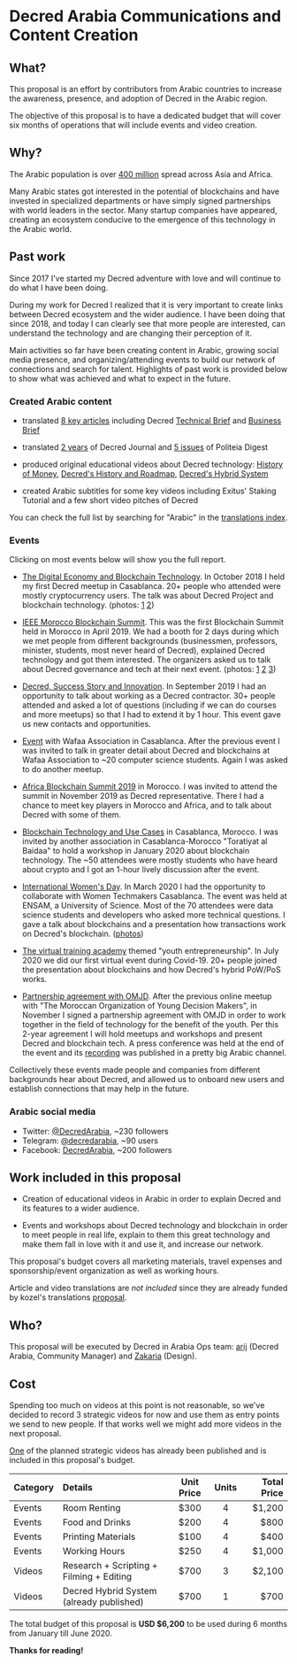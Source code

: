 # Decred Arabia Communications and Content Creation

## What?

This proposal is an effort by contributors from Arabic countries to increase the awareness, presence, and adoption of Decred in the Arabic region.

The objective of this proposal is to have a dedicated budget that will cover six months of operations that will include events and video creation.

## Why?

The Arabic population is over [400 million](https://en.wikipedia.org/wiki/List_of_countries_where_Arabic_is_an_official_language) spread across Asia and Africa.

Many Arabic states got interested in the potential of blockchains and have invested in specialized departments or have simply signed partnerships with world leaders in the sector. Many startup companies have appeared, creating an ecosystem conducive to the emergence of this technology in the Arabic world.

## Past work

Since 2017 I've started my Decred adventure with love and will continue to do what I have been doing.

During my work for Decred I realized that it is very important to create links between Decred ecosystem and the wider audience. I have been doing that since 2018, and today I can clearly see that more people are interested, can understand the technology and are changing their perception of it.

Main activities so far have been creating content in Arabic, growing social media presence, and organizing/attending events to build our network of connections and search for talent. Highlights of past work is provided below to show what was achieved and what to expect in the future.

### Created Arabic content

- translated [8 key articles](https://insaf01.github.io/decred-arabic/) including Decred [Technical Brief](https://decred.org/dcr_technical_brief.pdf) and [Business Brief](https://decred.org/brief/)

- translated [2 years](https://insaf01.github.io/decred-journal-ar/) of Decred Journal and [5 issues](https://insaf01.github.io/politeia-digest-ar/) of Politeia Digest

- produced original educational videos about Decred technology: [History of Money](https://youtu.be/OFONdBbYbBc), [Decred's History and Roadmap](https://youtu.be/_7Ae_Klwqo0), [Decred's Hybrid System](https://youtu.be/k6xXL_ttSDI)

- created Arabic subtitles for some key videos including Exitus' Staking Tutorial and a few short video pitches of Decred

You can check the full list by searching for "Arabic" in the [translations index](https://github.com/decredcommunity/translations/blob/master/index.md).

### Events

Clicking on most events below will show you the full report.

* [The Digital Economy and Blockchain Technology](https://www.facebook.com/events/241045786567334/). In October 2018 I held my first Decred meetup in Casablanca. 20+ people who attended were mostly cryptocurrency users. The talk was about Decred Project and blockchain technology. (photos: [1](https://twitter.com/in_insaf/status/1056252398476423168) [2](https://www.facebook.com/permalink.php?story_fbid=1884165438286394&id=1836611206375151))

* [IEEE Morocco Blockchain Summit](http://blockchainsummit.ma/). This was the first Blockchain Summit held in Morocco in April 2019. We had a booth for 2 days during which we met people from different backgrounds (businessmen, professors, minister, students, most never heard of Decred), explained Decred technology and got them interested. The organizers asked us to talk about Decred governance and tech at their next event. (photos: [1](https://twitter.com/DecredArabia/status/1121011670808240128) [2](https://twitter.com/DecredArabia/status/1121160292333965313) [3](https://twitter.com/DecredArabia/status/1121695331253673984))

* [Decred, Success Story and Innovation](https://github.com/decredcommunity/events/blob/master/reports/20190921-decred-meetup-casablanca-morocco.md). In September 2019 I had an opportunity to talk about working as a Decred contractor. 30+ people attended and asked a lot of questions (including if we can do courses and more meetups) so that I had to extend it by 1 hour. This event gave us new contacts and opportunities.

* [Event](https://github.com/decredcommunity/events/blob/master/reports/20191020-wafaa-casablanca-morocco.md) with Wafaa Association in Casablanca. After the previous event I was invited to talk in greater detail about Decred and blockchains at Wafaa Association to ~20 computer science students. Again I was asked to do another meetup.

* [Africa Blockchain Summit 2019](https://github.com/decredcommunity/events/blob/master/reports/20191121-africa-blockchain-summit-rabat-morocco.md) in Morocco. I was invited to attend the summit in November 2019 as Decred representative. There I had a chance to meet key players in Morocco and Africa, and to talk about Decred with some of them.

* [Blockchain Technology and Use Cases](https://github.com/decredcommunity/events/blob/master/reports/20200124-blockchain-technology-and-use-cases-casablanca-morocco.md) in Casablanca, Morocco. I was invited by another association in Casablanca-Morocco "Toratiyat al Baidaa" to hold a workshop in January 2020 about blockchain technology. The ~50 attendees were mostly students who have heard about crypto and I got an 1-hour lively discussion after the event.

* [International Women's Day](https://www.meetup.com/fr-FR/GDGCasablanca/events/268661463/). In March 2020 I had the opportunity to collaborate with Women Techmakers Casablanca. The event was held at ENSAM, a University of Science. Most of the 70 attendees were data science students and developers who asked more technical questions. I gave a talk about blockchains and a presentation how transactions work on Decred's blockchain. ([photos](https://www.flickr.com/photos/187387360@N04/albums/72157713440754483))

* [The virtual training academy](https://github.com/decredcommunity/events/blob/master/reports/20200708-virtual-training-academy-internet.md) themed "youth entrepreneurship". In July 2020 we did our first virtual event during Covid-19. 20+ people joined the presentation about blockchains and how Decred's hybrid PoW/PoS works.

* [Partnership agreement with OMJD](https://decredcommunity.github.io/events/index/20201128.1). After the previous online meetup with "The Moroccan Organization of Young Decision Makers", in November I signed a partnership agreement with OMJD in order to work together in the field of technology for the benefit of the youth. Per this 2-year agreement I will hold meetups and workshops and present Decred and blockchain tech. A press conference was held at the end of the event and its [recording](https://youtu.be/2gI_RRdIJ5U) was published in a pretty big Arabic channel.

Collectively these events made people and companies from different backgrounds hear about Decred, and allowed us to onboard new users and establish connections that may help in the future.

### Arabic social media

* Twitter: [@DecredArabia](https://twitter.com/DecredArabia), ~230 followers
* Telegram: [@decredarabia](https://t.me/decredarabia), ~90 users
* Facebook: [DecredArabia](https://www.facebook.com/DecredArabia), ~200 followers

## Work included in this proposal

* Creation of educational videos in Arabic in order to explain Decred and its features to a wider audience.

* Events and workshops about Decred technology and blockchain in order to meet people in real life, explain to them this great technology and make them fall in love with it and use it, and increase our network.

This proposal's budget covers all marketing materials, travel expenses and sponsorship/event organization as well as working hours.

Article and video translations are _not included_ since they are already funded by kozel's translations [proposal](https://proposals.decred.org/proposals/c093b8a).

## Who?

This proposal will be executed by Decred in Arabia Ops team: [arij](https://twitter.com/in_insaf) (Decred Arabia, Community Manager) and [Zakaria](https://twitter.com/aithzakaria1) (Design).

## Cost

Spending too much on videos at this point is not reasonable, so we've decided to record 3 strategic videos for now and use them as entry points we send to new people. If that works well we might add more videos in the next proposal.

[One](https://youtu.be/k6xXL_ttSDI) of the planned strategic videos has already been published and is included in this proposal's budget.

Category | Details                                    | Unit Price | Units | Total Price
:--------|:-------------------------------------------|:----------:|:-----:|------------:
Events   | Room Renting                               |    $300    |   4   |      $1,200
Events   | Food and Drinks                            |    $200    |   4   |        $800
Events   | Printing Materials                         |    $100    |   4   |        $400
Events   | Working Hours                              |    $250    |   4   |      $1,000
Videos   | Research + Scripting + Filming + Editing   |    $700    |   3   |      $2,100
Videos   | Decred Hybrid System (already published)   |    $700    |   1   |        $700

The total budget of this proposal is **USD $6,200** to be used during 6 months from January till June 2020.

**Thanks for reading!**
